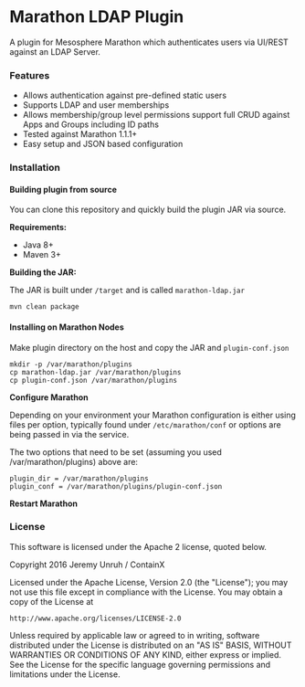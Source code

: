 # Marathon LDAP Plugin

A plugin for Mesosphere Marathon which authenticates users via UI/REST against an LDAP Server.  

### Features

- Allows authentication against pre-defined static users
- Supports LDAP and user memberships
- Allows membership/group level permissions support full CRUD against Apps and Groups including ID paths
- Tested against Marathon 1.1.1+
- Easy setup and JSON based configuration

### Installation

#### Building plugin from source

You can clone this repository and quickly build the plugin JAR via source.

**Requirements:**

- Java 8+
- Maven 3+

**Building the JAR:**

The JAR is built under ```/target``` and is called ```marathon-ldap.jar```

```
mvn clean package
```

#### Installing on Marathon Nodes

Make plugin directory on the host and copy the JAR and ```plugin-conf.json```

```
mkdir -p /var/marathon/plugins
cp marathon-ldap.jar /var/marathon/plugins
cp plugin-conf.json /var/marathon/plugins
```

**Configure Marathon**

Depending on your environment your Marathon configuration is either using files per option, typically found under ```/etc/marathon/conf``` or options are being passed in via the service.

The two options that need to be set (assuming you used /var/marathon/plugins) above are:

```
plugin_dir = /var/marathon/plugins
plugin_conf = /var/marathon/plugins/plugin-conf.json
```

**Restart Marathon**

### License

This software is licensed under the Apache 2 license, quoted below.

Copyright 2016 Jeremy Unruh / ContainX

Licensed under the Apache License, Version 2.0 (the "License"); you may not
use this file except in compliance with the License. You may obtain a copy of
the License at

    http://www.apache.org/licenses/LICENSE-2.0

Unless required by applicable law or agreed to in writing, software
distributed under the License is distributed on an "AS IS" BASIS, WITHOUT
WARRANTIES OR CONDITIONS OF ANY KIND, either express or implied. See the
License for the specific language governing permissions and limitations under
the License.

